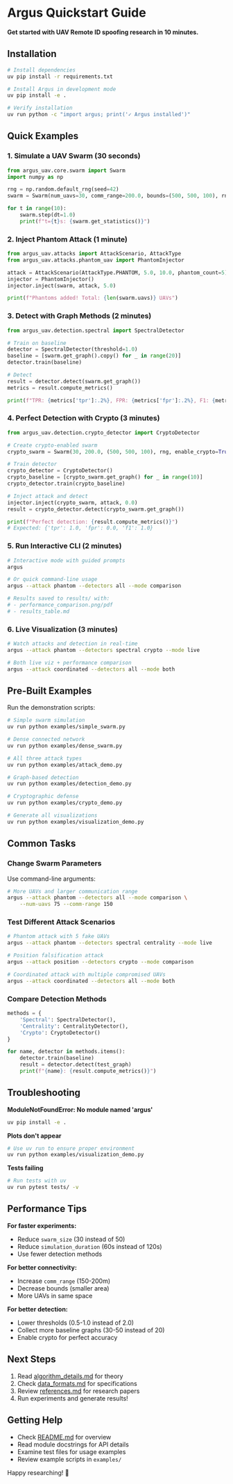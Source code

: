 # Argus Quickstart Guide

**Get started with UAV Remote ID spoofing research in 10 minutes.**

## Installation

```bash
# Install dependencies
uv pip install -r requirements.txt

# Install Argus in development mode
uv pip install -e .

# Verify installation
uv run python -c "import argus; print('✓ Argus installed')"
```

## Quick Examples

### 1. Simulate a UAV Swarm (30 seconds)

```python
from argus_uav.core.swarm import Swarm
import numpy as np

rng = np.random.default_rng(seed=42)
swarm = Swarm(num_uavs=30, comm_range=200.0, bounds=(500, 500, 100), rng=rng)

for t in range(10):
    swarm.step(dt=1.0)
    print(f"t={t}s: {swarm.get_statistics()}")
```

### 2. Inject Phantom Attack (1 minute)

```python
from argus_uav.attacks import AttackScenario, AttackType
from argus_uav.attacks.phantom_uav import PhantomInjector

attack = AttackScenario(AttackType.PHANTOM, 5.0, 10.0, phantom_count=5)
injector = PhantomInjector()
injector.inject(swarm, attack, 5.0)

print(f"Phantoms added! Total: {len(swarm.uavs)} UAVs")
```

### 3. Detect with Graph Methods (2 minutes)

```python
from argus_uav.detection.spectral import SpectralDetector

# Train on baseline
detector = SpectralDetector(threshold=1.0)
baseline = [swarm.get_graph().copy() for _ in range(20)]
detector.train(baseline)

# Detect
result = detector.detect(swarm.get_graph())
metrics = result.compute_metrics()

print(f"TPR: {metrics['tpr']:.2%}, FPR: {metrics['fpr']:.2%}, F1: {metrics['f1']:.2f}")
```

### 4. Perfect Detection with Crypto (3 minutes)

```python
from argus_uav.detection.crypto_detector import CryptoDetector

# Create crypto-enabled swarm
crypto_swarm = Swarm(30, 200.0, (500, 500, 100), rng, enable_crypto=True)

# Train detector
crypto_detector = CryptoDetector()
crypto_baseline = [crypto_swarm.get_graph() for _ in range(10)]
crypto_detector.train(crypto_baseline)

# Inject attack and detect
injector.inject(crypto_swarm, attack, 0.0)
result = crypto_detector.detect(crypto_swarm.get_graph())

print(f"Perfect detection: {result.compute_metrics()}")
# Expected: {'tpr': 1.0, 'fpr': 0.0, 'f1': 1.0}
```

### 5. Run Interactive CLI (2 minutes)

```bash
# Interactive mode with guided prompts
argus

# Or quick command-line usage
argus --attack phantom --detectors all --mode comparison

# Results saved to results/ with:
# - performance_comparison.png/pdf
# - results_table.md
```

### 6. Live Visualization (3 minutes)

```bash
# Watch attacks and detection in real-time
argus --attack phantom --detectors spectral crypto --mode live

# Both live viz + performance comparison
argus --attack coordinated --detectors all --mode both
```

## Pre-Built Examples

Run the demonstration scripts:

```bash
# Simple swarm simulation
uv run python examples/simple_swarm.py

# Dense connected network
uv run python examples/dense_swarm.py

# All three attack types
uv run python examples/attack_demo.py

# Graph-based detection
uv run python examples/detection_demo.py

# Cryptographic defense
uv run python examples/crypto_demo.py

# Generate all visualizations
uv run python examples/visualization_demo.py
```

## Common Tasks

### Change Swarm Parameters

Use command-line arguments:

```bash
# More UAVs and larger communication range
argus --attack phantom --detectors all --mode comparison \
    --num-uavs 75 --comm-range 150
```

### Test Different Attack Scenarios

```bash
# Phantom attack with 5 fake UAVs
argus --attack phantom --detectors spectral centrality --mode live

# Position falsification attack
argus --attack position --detectors crypto --mode comparison

# Coordinated attack with multiple compromised UAVs
argus --attack coordinated --detectors all --mode both
```

### Compare Detection Methods

```python
methods = {
    'Spectral': SpectralDetector(),
    'Centrality': CentralityDetector(),
    'Crypto': CryptoDetector()
}

for name, detector in methods.items():
    detector.train(baseline)
    result = detector.detect(test_graph)
    print(f"{name}: {result.compute_metrics()}")
```

## Troubleshooting

**ModuleNotFoundError: No module named 'argus'**

```bash
uv pip install -e .
```

**Plots don't appear**

```bash
# Use uv run to ensure proper environment
uv run python examples/visualization_demo.py
```

**Tests failing**

```bash
# Run tests with uv
uv run pytest tests/ -v
```

## Performance Tips

**For faster experiments:**

- Reduce `swarm_size` (30 instead of 50)
- Reduce `simulation_duration` (60s instead of 120s)
- Use fewer detection methods

**For better connectivity:**

- Increase `comm_range` (150-200m)
- Decrease bounds (smaller area)
- More UAVs in same space

**For better detection:**

- Lower thresholds (0.5-1.0 instead of 2.0)
- Collect more baseline graphs (30-50 instead of 20)
- Enable crypto for perfect accuracy

## Next Steps

1. Read [algorithm_details.md](algorithm_details.md) for theory
2. Check [data_formats.md](data_formats.md) for specifications
3. Review [references.md](references.md) for research papers
4. Run experiments and generate results!

## Getting Help

- Check [README.md](../README.md) for overview
- Read module docstrings for API details
- Examine test files for usage examples
- Review example scripts in `examples/`

Happy researching! 🚁
